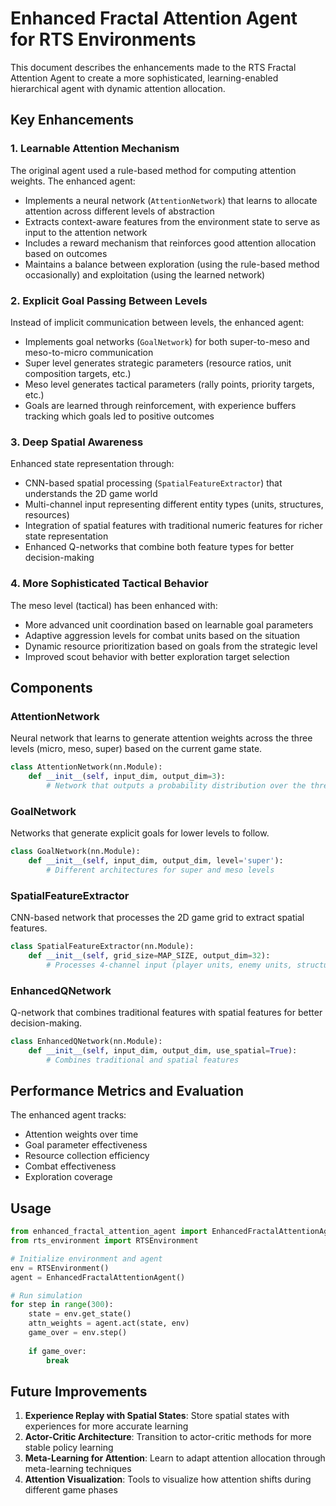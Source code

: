 # Enhanced Fractal Attention Agent for RTS Environments

This document describes the enhancements made to the RTS Fractal Attention Agent to create a more sophisticated, learning-enabled hierarchical agent with dynamic attention allocation.

## Key Enhancements

### 1. Learnable Attention Mechanism

The original agent used a rule-based method for computing attention weights. The enhanced agent:

- Implements a neural network (`AttentionNetwork`) that learns to allocate attention across different levels of abstraction
- Extracts context-aware features from the environment state to serve as input to the attention network
- Includes a reward mechanism that reinforces good attention allocation based on outcomes
- Maintains a balance between exploration (using the rule-based method occasionally) and exploitation (using the learned network)

### 2. Explicit Goal Passing Between Levels

Instead of implicit communication between levels, the enhanced agent:

- Implements goal networks (`GoalNetwork`) for both super-to-meso and meso-to-micro communication
- Super level generates strategic parameters (resource ratios, unit composition targets, etc.)
- Meso level generates tactical parameters (rally points, priority targets, etc.)
- Goals are learned through reinforcement, with experience buffers tracking which goals led to positive outcomes

### 3. Deep Spatial Awareness

Enhanced state representation through:

- CNN-based spatial processing (`SpatialFeatureExtractor`) that understands the 2D game world
- Multi-channel input representing different entity types (units, structures, resources)
- Integration of spatial features with traditional numeric features for richer state representation
- Enhanced Q-networks that combine both feature types for better decision-making

### 4. More Sophisticated Tactical Behavior

The meso level (tactical) has been enhanced with:

- More advanced unit coordination based on learnable goal parameters
- Adaptive aggression levels for combat units based on the situation
- Dynamic resource prioritization based on goals from the strategic level
- Improved scout behavior with better exploration target selection

## Components

### AttentionNetwork

Neural network that learns to generate attention weights across the three levels (micro, meso, super) based on the current game state.

```python
class AttentionNetwork(nn.Module):
    def __init__(self, input_dim, output_dim=3):
        # Network that outputs a probability distribution over the three levels
```

### GoalNetwork

Networks that generate explicit goals for lower levels to follow.

```python
class GoalNetwork(nn.Module):
    def __init__(self, input_dim, output_dim, level='super'):
        # Different architectures for super and meso levels
```

### SpatialFeatureExtractor

CNN-based network that processes the 2D game grid to extract spatial features.

```python
class SpatialFeatureExtractor(nn.Module):
    def __init__(self, grid_size=MAP_SIZE, output_dim=32):
        # Processes 4-channel input (player units, enemy units, structures, resources)
```

### EnhancedQNetwork

Q-network that combines traditional features with spatial features for better decision-making.

```python
class EnhancedQNetwork(nn.Module):
    def __init__(self, input_dim, output_dim, use_spatial=True):
        # Combines traditional and spatial features
```

## Performance Metrics and Evaluation

The enhanced agent tracks:

- Attention weights over time
- Goal parameter effectiveness
- Resource collection efficiency
- Combat effectiveness
- Exploration coverage

## Usage

```python
from enhanced_fractal_attention_agent import EnhancedFractalAttentionAgent
from rts_environment import RTSEnvironment

# Initialize environment and agent
env = RTSEnvironment()
agent = EnhancedFractalAttentionAgent()

# Run simulation
for step in range(300):
    state = env.get_state()
    attn_weights = agent.act(state, env)
    game_over = env.step()
    
    if game_over:
        break
```

## Future Improvements

1. **Experience Replay with Spatial States**: Store spatial states with experiences for more accurate learning
2. **Actor-Critic Architecture**: Transition to actor-critic methods for more stable policy learning
3. **Meta-Learning for Attention**: Learn to adapt attention allocation through meta-learning techniques
4. **Attention Visualization**: Tools to visualize how attention shifts during different game phases 